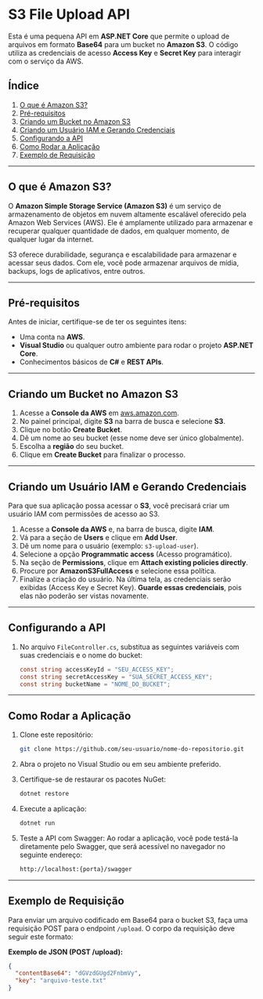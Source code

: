 # S3 File Upload API

Esta é uma pequena API em **ASP.NET Core** que permite o upload de arquivos em formato **Base64** para um bucket no **Amazon S3**. O código utiliza as credenciais de acesso **Access Key** e **Secret Key** para interagir com o serviço da AWS.

## Índice

1. [O que é Amazon S3?](#o-que-é-amazon-s3)
2. [Pré-requisitos](#pré-requisitos)
3. [Criando um Bucket no Amazon S3](#criando-um-bucket-no-amazon-s3)
4. [Criando um Usuário IAM e Gerando Credenciais](#criando-um-usuário-iam-e-gerando-credenciais)
5. [Configurando a API](#configurando-a-api)
6. [Como Rodar a Aplicação](#como-rodar-a-aplicação)
7. [Exemplo de Requisição](#exemplo-de-requisição)

---

## O que é Amazon S3?

O **Amazon Simple Storage Service (Amazon S3)** é um serviço de armazenamento de objetos em nuvem altamente escalável oferecido pela Amazon Web Services (AWS). Ele é amplamente utilizado para armazenar e recuperar qualquer quantidade de dados, em qualquer momento, de qualquer lugar da internet.

S3 oferece durabilidade, segurança e escalabilidade para armazenar e acessar seus dados. Com ele, você pode armazenar arquivos de mídia, backups, logs de aplicativos, entre outros.

---

## Pré-requisitos

Antes de iniciar, certifique-se de ter os seguintes itens:

- Uma conta na **AWS**.
- **Visual Studio** ou qualquer outro ambiente para rodar o projeto **ASP.NET Core**.
- Conhecimentos básicos de **C#** e **REST APIs**.

---

## Criando um Bucket no Amazon S3

1. Acesse a **Console da AWS** em [aws.amazon.com](https://aws.amazon.com).
2. No painel principal, digite **S3** na barra de busca e selecione **S3**.
3. Clique no botão **Create Bucket**.
4. Dê um nome ao seu bucket (esse nome deve ser único globalmente).
5. Escolha a **região** do seu bucket.
6. Clique em **Create Bucket** para finalizar o processo.

---

## Criando um Usuário IAM e Gerando Credenciais

Para que sua aplicação possa acessar o **S3**, você precisará criar um usuário IAM com permissões de acesso ao S3.

1. Acesse a **Console da AWS** e, na barra de busca, digite **IAM**.
2. Vá para a seção de **Users** e clique em **Add User**.
3. Dê um nome para o usuário (exemplo: `s3-upload-user`).
4. Selecione a opção **Programmatic access** (Acesso programático).
5. Na seção de **Permissions**, clique em **Attach existing policies directly**.
6. Procure por **AmazonS3FullAccess** e selecione essa política.
7. Finalize a criação do usuário. Na última tela, as credenciais serão exibidas (Access Key e Secret Key). **Guarde essas credenciais**, pois elas não poderão ser vistas novamente.

---

## Configurando a API

1. No arquivo `FileController.cs`, substitua as seguintes variáveis com suas credenciais e o nome do bucket:

    ```csharp
    const string accessKeyId = "SEU_ACCESS_KEY";
    const string secretAccessKey = "SUA_SECRET_ACCESS_KEY";
    const string bucketName = "NOME_DO_BUCKET";
    ```

---

## Como Rodar a Aplicação

1. Clone este repositório:

    ```bash
    git clone https://github.com/seu-usuario/nome-do-repositorio.git
    ```

2. Abra o projeto no Visual Studio ou em seu ambiente preferido.
3. Certifique-se de restaurar os pacotes NuGet:

    ```bash
    dotnet restore
    ```

4. Execute a aplicação:

    ```bash
    dotnet run
    ```

5. Teste a API com Swagger: Ao rodar a aplicação, você pode testá-la diretamente pelo Swagger, que será acessível no navegador no seguinte endereço:

    ```bash
    http://localhost:{porta}/swagger
    ```

---

## Exemplo de Requisição

Para enviar um arquivo codificado em Base64 para o bucket S3, faça uma requisição POST para o endpoint `/upload`. O corpo da requisição deve seguir este formato:

**Exemplo de JSON (POST /upload):**

```json
{
  "contentBase64": "dGVzdGUgd2FnbmVy", 
  "key": "arquivo-teste.txt"
}
